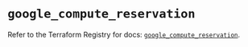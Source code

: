 # `google_compute_reservation`

Refer to the Terraform Registry for docs: [`google_compute_reservation`](https://registry.terraform.io/providers/hashicorp/google-beta/5.39.1/docs/resources/google_compute_reservation).
